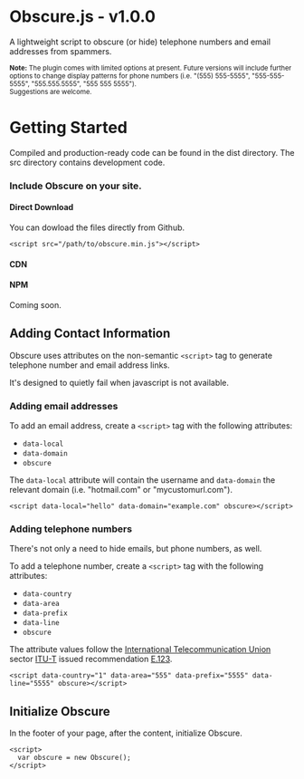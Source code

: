 # Obscure.js - v1.0.0

A lightweight script to obscure (or hide) telephone numbers and email addresses from spammers.

<small>**Note:** The plugin comes with limited options at present. Future versions will include further options to change display patterns for phone numbers (i.e. "(555) 555-5555", "555-555-5555", "555.555.5555", "555 555 5555").<br>Suggestions are welcome.</small>

# Getting Started

Compiled and production-ready code can be found in the dist directory. The src directory contains development code.

### Include Obscure on your site.

#### Direct Download

You can dowload the files directly from Github.

```
<script src="/path/to/obscure.min.js"></script>

```

#### CDN

#### NPM

Coming soon.

## Adding Contact Information

Obscure uses attributes on the non-semantic `<script>` tag to generate telephone number and email address links.

It's designed to quietly fail when javascript is not available.

### Adding email addresses

To add an email address, create a `<script>` tag with the following attributes:

* `data-local`
* `data-domain`
* `obscure`

The `data-local` attribute will contain the username and `data-domain` the relevant domain (i.e. "hotmail.com" or "mycustomurl.com").

```
<script data-local="hello" data-domain="example.com" obscure></script>

```

### Adding telephone numbers

There's not only a need to hide emails, but phone numbers, as well.

To add a telephone number, create a `<script>` tag with the following attributes:

* `data-country`
* `data-area`
* `data-prefix`
* `data-line`
* `obscure`

The attribute values follow the <a href="https://en.wikipedia.org/wiki/International_Telecommunication_Union" target="_blank">International Telecommunication Union</a> sector <a href="https://en.wikipedia.org/wiki/ITU-T" target="_blank">ITU-T</a> issued recommendation <a href="https://en.wikipedia.org/wiki/E.123" target="_blank">E.123</a>.

```
<script data-country="1" data-area="555" data-prefix="5555" data-line="5555" obscure></script>

```

## Initialize Obscure

In the footer of your page, after the content, initialize Obscure.

```
<script>
  var obscure = new Obscure();
</script>

```

